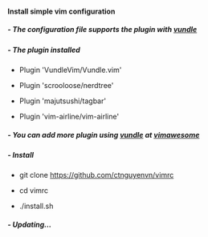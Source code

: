 #### Install simple vim configuration

##### - The configuration file supports the plugin with [vundle](https://github.com/VundleVim/Vundle.vim)

##### - The plugin installed 

- Plugin 'VundleVim/Vundle.vim'

- Plugin 'scrooloose/nerdtree'
    
- Plugin 'majutsushi/tagbar'
    
- Plugin 'vim-airline/vim-airline'

#####  - You can add more plugin using [vundle](https://github.com/VundleVim/Vundle.vim) at [vimawesome](https://vimawesome.com/)

##### - Install

- git  clone  https://github.com/ctnguyenvn/vimrc

- cd vimrc

- ./install.sh

##### - Updating...
